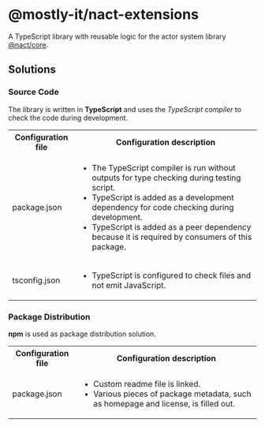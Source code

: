 # @mostly-it/nact-extensions

A TypeScript library with reusable logic for the actor system library [@nact/core](https://www.npmjs.com/package/@nact/core).

## Solutions

### Source Code

The library is written in **TypeScript** and uses the _TypeScript compiler_ to check the code during development.

<table>
  <tr>
    <th>Configuration file</th>
    <th>Configuration description</th>
  </tr>
  <tr>
    <td>package.json</td>
    <td><ul>
      <li>The TypeScript compiler is run without outputs for type checking during testing script.</li>
      <li>TypeScript is added as a development dependency for code checking during development.</li>
      <li>TypeScript is added as a peer dependency because it is required by consumers of this package.</li>
    </ul></td>
  </tr>
  <tr>
    <td>tsconfig.json</td>
    <td><ul>
      <li>TypeScript is configured to check files and not emit JavaScript.</li>
    </ul></td>
  </tr>
</table>

### Package Distribution

**npm** is used as package distribution solution.

<table>
  <tr>
    <th>Configuration file</th>
    <th>Configuration description</th>
  </tr>
  <tr>
    <td>package.json</td>
    <td><ul>
      <li>Custom readme file is linked.</li>
      <li>Various pieces of package metadata, such as homepage and license, is filled out.</li>
    </ul></td>
  </tr>
</table>
